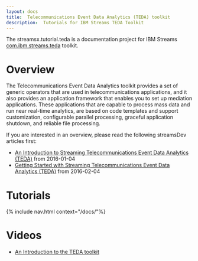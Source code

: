 ```yaml
---
layout: docs
title:  Telecommunications Event Data Analytics (TEDA) toolkit
description:  Tutorials for IBM Streams TEDA Toolkit
---
```


The streamsx.tutorial.teda is a documentation project for IBM Streams [com.ibm.streams.teda](http://www-01.ibm.com/support/knowledgecenter/SSCRJU_4.1.1/com.ibm.streams.toolkits.doc/spldoc/dita/tk$com.ibm.streams.teda/tk$com.ibm.streams.teda.html) toolkit.

# Overview

The Telecommunications Event Data Analytics toolkit provides a set of generic operators that are used in telecommunications applications, and it also provides an application framework that enables you to set up mediation applications. These applications that are capable to process mass data and run near real-time analytics, are based on code templates and support customization, configurable parallel processing, graceful application shutdown, and reliable file processing.

If you are interested in an overview, please read the following streamsDev articles first:

* [An Introduction to Streaming Telecommunications Event Data Analytics (TEDA)](https://developer.ibm.com/streamsdev/docs/introduction-streaming-telecommunications-event-data-analytics-teda/) from 2016-01-04
* [Getting Started with Streaming Telecommunications Event Data Analytics (TEDA)](https://developer.ibm.com/streamsdev/docs/getting-started-streaming-telecommunications-event-data-analytics-teda/) from 2016-02-04

# Tutorials
{% include nav.html context="/docs/"%}

# Videos
* [An Introduction to the TEDA toolkit](https://www.ibm.com/developerworks/community/files/app#/file/63c4cc03-b961-4a63-990d-798c2e96e6d6)







